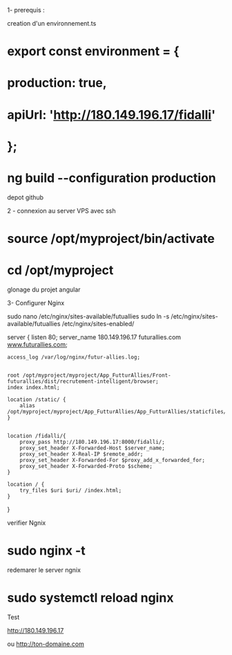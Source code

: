1- prerequis :

creation d'un environnement.ts


# export const environment = {
#  production: true,
# apiUrl: 'http://180.149.196.17/fidalli'
# };


# ng build --configuration production

depot github

2 - connexion au server VPS avec ssh

# source /opt/myproject/bin/activate  
# cd /opt/myproject

  glonage du projet angular

3- Configurer Nginx

sudo nano /etc/nginx/sites-available/futuallies
sudo ln -s /etc/nginx/sites-available/futuallies /etc/nginx/sites-enabled/

server {
    listen 80;
    server_name 180.149.196.17 futurallies.com www.futurallies.com;

    access_log /var/log/nginx/futur-allies.log;


    root /opt/myproject/myproject/App_FutturAllies/Front-futurallies/dist/recrutement-intelligent/browser;
    index index.html;

    location /static/ {
        alias /opt/myproject/myproject/App_FutturAllies/App_FutturAllies/staticfiles/;
    }


    location /fidalli/{
        proxy_pass http://180.149.196.17:8000/fidalli/;
        proxy_set_header X-Forwarded-Host $server_name;
        proxy_set_header X-Real-IP $remote_addr;
        proxy_set_header X-Forwarded-For $proxy_add_x_forwarded_for;
        proxy_set_header X-Forwarded-Proto $scheme;
    }

    location / {
        try_files $uri $uri/ /index.html;
    }
}




verifier Ngnix

# sudo nginx -t

redemarer le server ngnix

# sudo systemctl reload nginx


Test

http://180.149.196.17

ou http://ton-domaine.com


